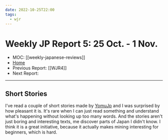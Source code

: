 ```yaml
---
date: 2022-10-25T22:00
tags:
  - wjr
---
```

# Weekly JP Report 5: 25 Oct. -  1 Nov.
- MOC: [[weekly-japanese-reviews]]
- [Home](https://misudashi.ga/)
- Previous Report: [[WJR4]]
- Next Report: 
----------
## Short Stories
I've read a couple of short stories made by [YomuJp](https://yomujp.com) and I was surprised by how pleasant it is. It's rare when I can just read something and understand what's happening without looking up too many words. And the stories aren't just boring and interesting texts, me discover parts of Japan I didn't know. I think it is a great initiative, because it actually makes mining interesting for beginners, which is hard. 